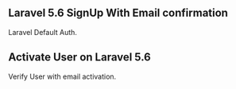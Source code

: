 ## Laravel 5.6 SignUp With Email confirmation

Laravel Default Auth.

## Activate User on Laravel 5.6

Verify User with email activation.
